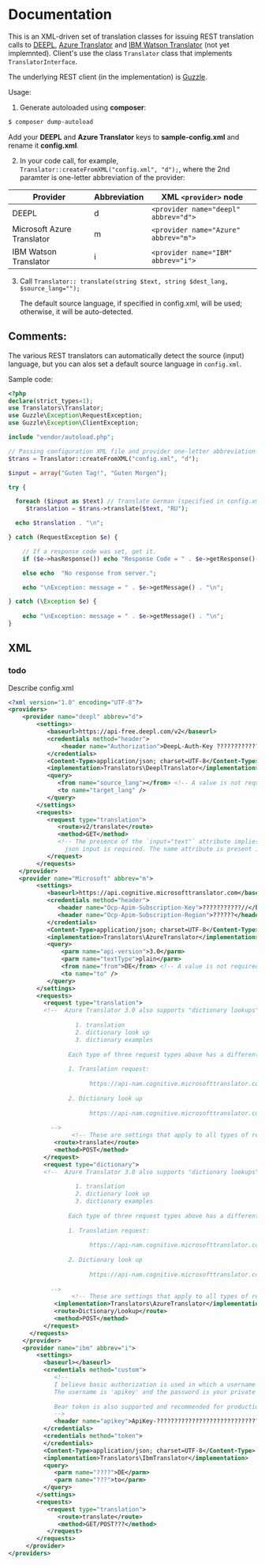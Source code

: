 # Documentation 

This is an XML-driven set of translation classes for issuing REST translation calls to [DEEPL](https://www.deepl.com/docs-api), [Azure Translator](https://docs.microsoft.com/en-us/azure/cognitive-services/translator/)
and [IBM Watson Translator](https://cloud.ibm.com/docs/language-translator/getting-started.html#gettingstarted) (not yet implemnted). Client's use the class `Translator` class that implements `TranslatorInterface`.

The underlying REST client (in the implementation) is [Guzzle](https://docs.guzzlephp.org/en/stable/).

Usage:

1. Generate autoloaded using **composer**:

```bash
$ composer dump-autoload
```

Add your **DEEPL** and **Azure Translator** keys to **sample-config.xml** and rename it **config.xml**.

2. In your code call, for example, `Translator::createFromXML("config.xml", "d");`, where the 2nd paramter is one-letter abbreviation of the provider:

| Provider | Abbreviation | XML `<provider>` node |
|----------|--------------|-------------------| 
| DEEPL| d | `<provider name="deepl" abbrev="d">` |          
| Microsoft Azure Translator| m | `<provider name="Azure" abbrev="m">` |
| IBM Watson Translator | i |  `<provider name="IBM" abbrev="i">` | 

3. Call `Translator:: translate(string $text, string $dest_lang, $source_lang="");`

   The default source language, if specified in config.xml, will be used; otherwise, it will be auto-detected.

## Comments:

The various REST translators can automatically detect the source (input) language, but you can alos set a default source language in `config.xml`.
   
Sample code:

```php
<?php
declare(strict_types=1);
use Translators\Translator;
use Guzzle\Exception\RequestException;
use Guzzle\Exception\ClientException;

include "vendor/autoload.php";

// Passing configuration XML file and provider one-letter abbreviation
$trans = Translator::createFromXML("config.xml", "d");

$input = array("Guten Tag!", "Guten Morgen");

try {

  foreach ($input as $text) // Translate German (specified in config.xml) into Russian 
     $translation = $trans->translate($text, "RU");

  echo $translation . "\n";

} catch (RequestException $e) { 

    // If a response code was set, get it.
    if ($e->hasResponse()) echo "Response Code = " . $e->getResponse()->getStatusCode();

    else echo  "No response from server.";

    echo "\nException: message = " . $e->getMessage() . "\n";

} catch (\Exception $e) {
    
    echo "\nException: message = " . $e->getMessage() . "\n";
} 

```  

## XML

### todo

Describe config.xml

```xml
<?xml version="1.0" encoding="UTF-8"?>
<providers>
    <provider name="deepl" abbrev="d">
        <settings>   
           <baseurl>https://api-free.deepl.com/v2</baseurl>
           <credentials method="header">
               <header name="Authorization">DeepL-Auth-Key ???????????????????????????????????????</header>
           </credentials>
           <Content-Type>application/json; charset=UTF-8</Content-Type>
           <implementation>Translators\DeeplTranslator</implementation>
           <query> 
              <from name="source_lang"></from> <!-- A value is not required -->
              <to name="target_lang" />
           </query>
        </settings>
        <requests>
           <request type="translation"> 
              <route>v2/translate</route>
              <method>GET</method>
              <!-- The presence of the `input="text"` attribute implies the input text is a query parameter named 'text'. If the input attribute is not present,
                json input is required. The name attribute is present if and only if the  implementation class is Translator.   -->
           </request>
        </requests>
   </provider>
   <provider name="Microsoft" abbrev="m">
        <settings> 
           <baseurl>https://api.cognitive.microsofttranslator.com</baseurl>
           <credentials method="header">
              <header name="Ocp-Apim-Subscription-Key">???????????//</header> 
              <header name="Ocp-Apim-Subscription-Region">??????</header>
           </credentials>
           <Content-Type>application/json; charset=UTF-8</Content-Type>
           <implementation>Translators\AzureTranslator</implementation>
           <query> 
               <parm name="api-version">3.0</parm>
               <parm name="textType">plain</parm>
               <from name="from">DE</from> <!-- A value is not required -->
               <to name="to" />
           </query>
        </settings>
        <requests>
          <request type="translation">
          <!--  Azure Translator 3.0 also supports "dictionary lookups" and dictionary examples.
              
                   1. translation
                   2. dictionary look up
                   3. dictionary examples
              
                 Each type of three request types above has a different "route" (that is appended to the base URL)
              
                 1. Translation request:
              
                       https://api-nam.cognitive.microsofttranslator.com/translate
              
                 2. Dictionary look up 
              
                       https://api-nam.cognitive.microsofttranslator.com/dictionary/lookup
              
            -->
                  <!-- These are settings that apply to all types of requests \-\- text translation, dictionary lookup, etc -->
             <route>translate</route> 
             <method>POST</method> 
          </request>
          <request type="dictionary">
          <!--  Azure Translator 3.0 also supports "dictionary lookups" and dictionary examples.
              
                   1. translation
                   2. dictionary look up
                   3. dictionary examples
              
                 Each type of three request types above has a different "route" (that is appended to the base URL)
              
                 1. Translation request:
              
                       https://api-nam.cognitive.microsofttranslator.com/translate
              
                 2. Dictionary look up 
              
                       https://api-nam.cognitive.microsofttranslator.com/dictionary/lookup
              
            -->
                  <!-- These are settings that apply to all types of requests \-\- text translation, dictionary lookup, etc -->
             <implementation>Translators\AzureTranslator</implementation>
             <route>Dictionary/Lookup</route> 
             <method>POST</method> 
          </request>
      </requests>
    </provider>
    <provider name="ibm" abbrev="i">
        <settings>   
          <baseurl></baseurl>
          <credentials method="custom">
             <!-- 
             I believe basic authorization is used in which a username and password are passed, separated from each other by a colon.
             The username is 'apikey' and the password is your private api-key.
  
             Bear token is also supported and recommended for production code.
             -->
             <header name="apikey">ApiKey-????????????????????????????????????</header>
          </credentials>   
          <credentials method="token">
          </credentials>
          <Content-Type>application/json; charset=UTF-8</Content-Type>
          <implementation>Translators\IbmTranslator</implementation>
          <query> 
             <parm name="????">DE</parm>
             <parm name="???">to</parm>
          </query>
        </settings>
        <requests>
           <request type="translation"> 
              <route>translate</route>
              <method>GET/POST???</method>
           </request>
        </requests>
     </provider>
</providers>
```

